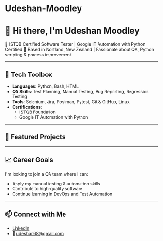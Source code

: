 # Udeshan-Moodley

# 👋 Hi there, I'm Udeshan Moodley

🎯 ISTQB Certified Software Tester | Google IT Automation with Python Certified
📍 Based in Nortland, New Zealand | Passionate about QA, Python scripting & process improvement

---

## 🧰 Tech Toolbox

- **Languages**: Python, Bash, HTML
- **QA Skills**: Test Planning, Manual Testing, Bug Reporting, Regression Testing
- **Tools**: Selenium, Jira, Postman, Pytest, Git & GitHub, Linux
- **Certifications**:
  - ISTQB Foundation 
  - Google IT Automation with Python

---

## 📂 Featured Projects



---

## 📈 Career Goals

I'm looking to join a QA team where I can:
- Apply my manual testing & automation skills
- Contribute to high-quality software
- Continue learning in DevOps and Test Automation

---

## 📫 Connect with Me

- [LinkedIn](https://www.linkedin.com/in/udeshanmoodley)
- 📧 udeshan68@gmail.com

